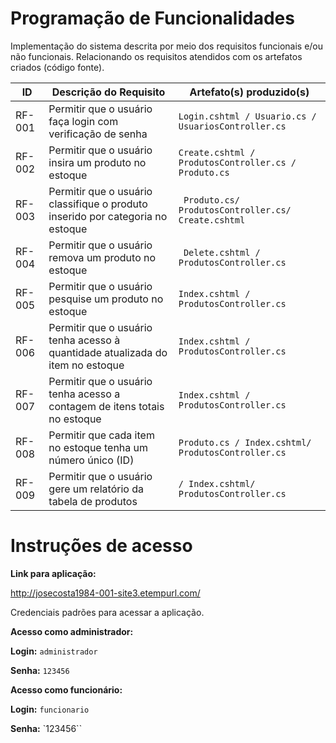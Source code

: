 # Programação de Funcionalidades


Implementação do sistema descrita por meio dos requisitos funcionais e/ou não funcionais. Relacionando os requisitos atendidos com os artefatos criados (código fonte).



|ID    | Descrição do Requisito  | Artefato(s) produzido(s) |
|------|-----------------------------------------|----|
|RF-001| Permitir que o usuário faça login com verificação de senha | `Login.cshtml / Usuario.cs / UsuariosController.cs` | 
|RF-002| Permitir que o usuário insira um produto no estoque   | `Create.cshtml / ProdutosController.cs / Produto.cs`|
|RF-003| Permitir que o usuário classifique o produto inserido por categoria no estoque |` Produto.cs/ ProdutosController.cs/ Create.cshtml` | 
|RF-004| Permitir que o usuário remova um produto no estoque   |` Delete.cshtml / ProdutosController.cs` |
|RF-005| Permitir que o usuário pesquise um produto no estoque   | `Index.cshtml / ProdutosController.cs` |
|RF-006| Permitir que o usuário tenha acesso à quantidade atualizada do item no estoque   | `Index.cshtml / ProdutosController.cs` |
|RF-007| Permitir que o usuário tenha acesso a contagem de itens totais no estoque   | `Index.cshtml / ProdutosController.cs`|
|RF-008| Permitir que cada item no estoque tenha um número único (ID)   | `Produto.cs / Index.cshtml/ ProdutosController.cs`|
|RF-009| Permitir que o usuário gere um relatório da tabela de produtos   |  `/ Index.cshtml/ ProdutosController.cs`|


# Instruções de acesso

<b>Link para aplicação: </b>

http://josecosta1984-001-site3.etempurl.com/

Credenciais padrões para acessar a aplicação. 

<b>Acesso como administrador:</b>

<b>Login:</b> `administrador` 

<b>Senha:</b> `123456` 

<b>Acesso como funcionário: </b>

<b>Login:</b> `funcionario` 

<b>Senha:</b> `123456`` 

